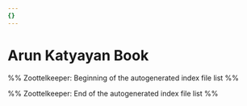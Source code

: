 ```yaml
---
{}
---
```

   
# Arun Katyayan Book   
%% Zoottelkeeper: Beginning of the autogenerated index file list  %%   
   
%% Zoottelkeeper: End of the autogenerated index file list  %%